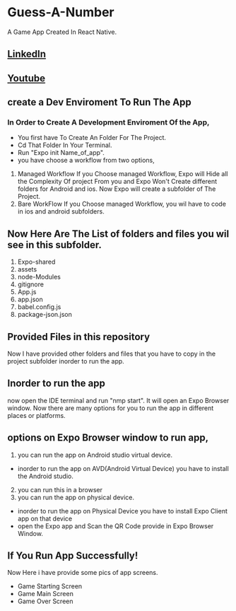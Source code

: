 # Guess-A-Number
 A Game App Created In React Native.

 ## [LinkedIn](https://www.linkedin.com/posts/bhagirathsinh-makwana-b5a199194_reactnative-reactdeveloper-project-activity-6841355622420688896-CBGy)
 ## [Youtube](https://youtu.be/A-9LRV0U0I4)
 
 
## create a Dev Enviroment To Run The App
  ### In Order to Create A Development Enviroment Of the App,
* You first have To Create An Folder For The Project.
* Cd That Folder In Your Terminal.
* Run "Expo init Name_of_app".
* you have choose a workflow from two options,
 
1. Managed Workflow
 If you Choose managed Workflow, Expo will Hide all the Complexity Of project From you and Expo Won't Create different folders for Android and ios.
 Now Expo will create a subfolder of The Project.
2. Bare WorkFlow
  If you Choose managed Workflow, you wil have to code in ios and android subfolders.

 ## Now Here Are The List of folders and files you wil see in this subfolder.
1. Expo-shared
2. assets
3. node-Modules
4. gitignore
5. App.js
6. app.json
7. babel.config.js
8. package-json.json

 ## Provided Files in this repository
 Now I have provided other folders and files that you have to copy in the project subfolder inorder to run the app.

## Inorder to run the app
now open the IDE terminal and run "nmp start".
It will open an Expo Browser window.
Now there are many options for you to run the app in different places or platforms.

## options on Expo Browser window to run app,
1. you can run the app on Android studio virtual device.
* inorder to run the app on AVD(Android Virtual Device) you have to install the Android studio.
2. you can run this in a browser
3. you can run the app on physical device.
* inorder to run the app on Physical Device you have to install Expo Client app on that device
* open the Expo app and Scan the QR Code provide in Expo Browser Window.


## If You Run App Successfully!
Now Here i have provide some pics of app screens.

* Game Starting Screen
* Game Main Screen
* Game Over Screen
